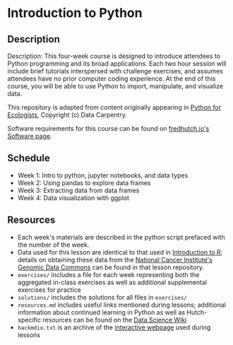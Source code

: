 # Introduction to Python

## Description

Description: This four-week course is designed to introduce attendees to Python programming and its broad applications. 
Each two hour session will include brief tutorials interspersed with challenge exercises, and assumes attendees have 
no prior computer coding experience. At the end of this course, you will be able to use Python to import, manipulate, 
and visualize data.

This repository is adapted from content originally appearing in 
[Python for Ecologists](https://datacarpentry.org/python-ecology-lesson/),
Copyright (c) Data Carpentry. 

Software requirements for this course can be found on [fredhutch.io's Software page](http://www.fredhutch.io/software/).


## Schedule

* Week 1: Intro to python, jupyter notebooks, and data types
* Week 2: Using pandas to explore data frames
* Week 3: Extracting data from data frames
* Week 4: Data visualization with ggplot


## Resources

* Each week's materials are described in the python script prefaced with the number of the week. 
* Data used for this lesson are identical to that used in [Introduction to R](https://github.com/fredhutchio/R_intro);
details on obtaining these data from the [National Cancer Institute's Genomic Data Commons](https://gdc.cancer.gov) 
can be found in that lesson repository.
* `exercises/` includes a file for each week representing both the aggregated in-class exercises as well as additional 
supplemental exercises for practice
* `solutions/` includes the solutions for all files in `exercises/`
* `resources.md` includes useful links mentioned during lessons; additional information about continued learning in Python as 
well as Hutch-specific resources can be found on the 
[Data Science Wiki](https://sciwiki.fredhutch.org/bioinformatics/prog_overview/)
* `hackmdio.txt` is an archive of the [interactive webpage](https://hackmd.io) used during lessons
